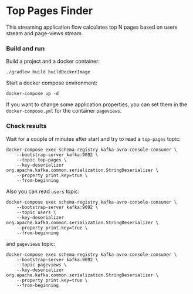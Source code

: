 # Top Pages Finder
This streaming application flow calculates top N pages based on users stream and page-views stream.

### Build and run
Build a project and a docker container:
```
./gradlew build buildDockerImage
```

Start a docker compose environment:
```
docker-compose up -d
```

If you want to change some application properties, you can set them in the `docker-compose.yml` for the container `pageviews`. 

### Check results
Wait for a couple of minutes after start and try to read a `top-pages` topic:
```
docker-compose exec schema-registry kafka-avro-console-consumer \
    --bootstrap-server kafka:9092 \
    --topic top-pages \
    --key-deserializer org.apache.kafka.common.serialization.StringDeserializer \
    --property print.key=true \
    --from-beginning
```

Also you can read `users` topic:
```
docker-compose exec schema-registry kafka-avro-console-consumer \
    --bootstrap-server kafka:9092 \
    --topic users \
    --key-deserializer org.apache.kafka.common.serialization.StringDeserializer \
    --property print.key=true \
    --from-beginning
```

and `pageviews` topic:
```
docker-compose exec schema-registry kafka-avro-console-consumer \
    --bootstrap-server kafka:9092 \
    --topic pageviews \
    --key-deserializer org.apache.kafka.common.serialization.StringDeserializer \
    --property print.key=true \
    --from-beginning
```